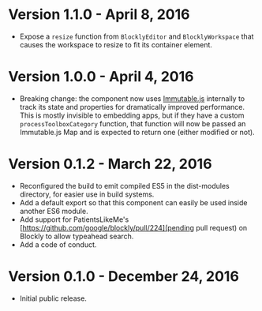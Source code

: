 # Version 1.1.0 - April 8, 2016

* Expose a `resize` function from `BlocklyEditor` and `BlocklyWorkspace` that causes the workspace to resize to fit its container element.

# Version 1.0.0 - April 4, 2016

* Breaking change: the component now uses [Immutable.js](https://facebook.github.io/immutable-js/) internally to track its state and properties for dramatically improved performance.  This is mostly invisible to embedding apps, but if they have a custom `processToolboxCategory` function, that function will now be passed an Immutable.js Map and is expected to return one (either modified or not).

# Version 0.1.2 - March 22, 2016

* Reconfigured the build to emit compiled ES5 in the dist-modules directory, for easier use in build systems.
* Add a default export so that this component can easily be used inside another ES6 module.
* Add support for PatientsLikeMe's [https://github.com/google/blockly/pull/224](pending pull request) on Blockly to allow typeahead search.
* Add a code of conduct.

# Version 0.1.0 - December 24, 2016

* Initial public release.
